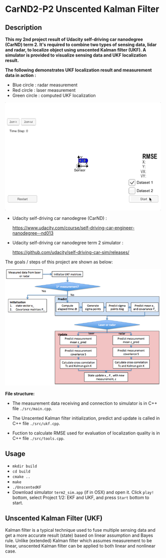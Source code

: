 # CarND2-P2 Unscented Kalman Filter

## Description

**This my 2nd project result of Udacity self-driving car nanodegree (CarND) term 2. It's required to combine two types of sensing data, lidar and radar, to localize object using unscented Kalman filter (UKF). A simulator is provided to visualize sensing data and UKF localization result.**

**The following demonstrates UKF localization result and measurement data in action :** 

* Blue circle : radar measurement
* Red circle : laser measurement
* Green circle : computed UKF localization

![alt text][image1]

* Udacity self-driving car nanodegree (CarND) :

  https://www.udacity.com/course/self-driving-car-engineer-nanodegree--nd013
  
* Udacity self-driving car nanodegree term 2 simulator :

  https://github.com/udacity/self-driving-car-sim/releases/

The goals / steps of this project are shown as below:

[//]: # (Image References)
[image1]: ./images/ukf_1.gif
[image2]: ./images/flowchart.png

![alt text][image2]

**File structure:**

* The measurement data receiving and connection to simulator is in C++ file `./src/main.cpp`.

* The Unscented Kalman filter initialization, predict and update is called in C++ file `./src/ukf.cpp`.

* Fuction to calculate RMSE used for evaluation of localization quality is in C++ file `./src/tools.cpp`.

## Usage
* `mkdir build` 
* `cd build`
* `cmake ..`
* `make`
* `./UnscentedKF`
* Download simulator `term2_sim.app` (if in OSX) and open it. Click `play!` bottom, select Project 1/2: EKF and UKF, and press `Start` bottom to start.

## Unscented Kalman Filter (UKF)

Kalman filter is a typical technique used to fuse multiple sensing data and get a more accurate result (state) based on linear assumption and Bayes rule. 
Unlike (extended) Kalman filter which assumes measurement to be linear, unscented Kalman filter can be applied to both linear and nonlinear case. 




